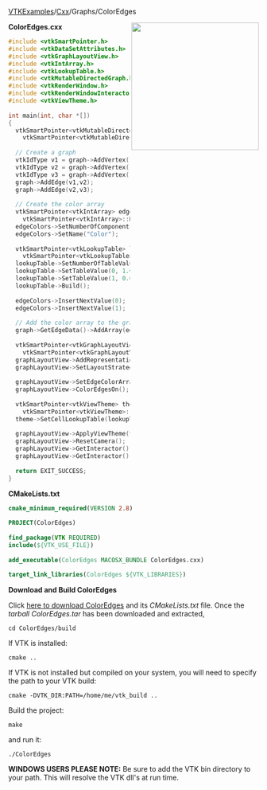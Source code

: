 [VTKExamples](/index/)/[Cxx](/Cxx)/Graphs/ColorEdges

<img align="right" src="https://github.com/lorensen/VTKExamples/blob/gh-pages/Testing/Baseline/Graphs/TestColorEdges.png?raw=true" width="256" />

**ColorEdges.cxx**
```c++
#include <vtkSmartPointer.h>
#include <vtkDataSetAttributes.h>
#include <vtkGraphLayoutView.h>
#include <vtkIntArray.h>
#include <vtkLookupTable.h>
#include <vtkMutableDirectedGraph.h>
#include <vtkRenderWindow.h>
#include <vtkRenderWindowInteractor.h>
#include <vtkViewTheme.h>
 
int main(int, char *[])
{
  vtkSmartPointer<vtkMutableDirectedGraph> graph = 
    vtkSmartPointer<vtkMutableDirectedGraph>::New();
 
  // Create a graph
  vtkIdType v1 = graph->AddVertex();
  vtkIdType v2 = graph->AddVertex();
  vtkIdType v3 = graph->AddVertex();
  graph->AddEdge(v1,v2);
  graph->AddEdge(v2,v3);
  
  // Create the color array
  vtkSmartPointer<vtkIntArray> edgeColors = 
    vtkSmartPointer<vtkIntArray>::New();
  edgeColors->SetNumberOfComponents(1);
  edgeColors->SetName("Color");
 
  vtkSmartPointer<vtkLookupTable> lookupTable = 
    vtkSmartPointer<vtkLookupTable>::New();
  lookupTable->SetNumberOfTableValues(2);
  lookupTable->SetTableValue(0, 1.0, 0.0, 0.0); // red
  lookupTable->SetTableValue(1, 0.0, 1.0, 0.0); // green
  lookupTable->Build();
 
  edgeColors->InsertNextValue(0);
  edgeColors->InsertNextValue(1);
     
  // Add the color array to the graph
  graph->GetEdgeData()->AddArray(edgeColors);
 
  vtkSmartPointer<vtkGraphLayoutView> graphLayoutView = 
    vtkSmartPointer<vtkGraphLayoutView>::New();
  graphLayoutView->AddRepresentationFromInput(graph);
  graphLayoutView->SetLayoutStrategyToTree();
 
  graphLayoutView->SetEdgeColorArrayName("Color");
  graphLayoutView->ColorEdgesOn();
 
  vtkSmartPointer<vtkViewTheme> theme = 
    vtkSmartPointer<vtkViewTheme>::New();
  theme->SetCellLookupTable(lookupTable);
 
  graphLayoutView->ApplyViewTheme(theme);
  graphLayoutView->ResetCamera();
  graphLayoutView->GetInteractor()->Initialize();
  graphLayoutView->GetInteractor()->Start();
 
  return EXIT_SUCCESS;
}
```
**CMakeLists.txt**
```cmake
cmake_minimum_required(VERSION 2.8)
 
PROJECT(ColorEdges)
 
find_package(VTK REQUIRED)
include(${VTK_USE_FILE})
 
add_executable(ColorEdges MACOSX_BUNDLE ColorEdges.cxx)
 
target_link_libraries(ColorEdges ${VTK_LIBRARIES})
```

**Download and Build ColorEdges**

Click [here to download ColorEdges](https://github.com/lorensen/VTKWikiExamplesTarballs/raw/master/ColorEdges.tar) and its *CMakeLists.txt* file.
Once the *tarball ColorEdges.tar* has been downloaded and extracted,
```
cd ColorEdges/build 
```
If VTK is installed:
```
cmake ..
```
If VTK is not installed but compiled on your system, you will need to specify the path to your VTK build:
```
cmake -DVTK_DIR:PATH=/home/me/vtk_build ..
```
Build the project:
```
make
```
and run it:
```
./ColorEdges
```
**WINDOWS USERS PLEASE NOTE:** Be sure to add the VTK bin directory to your path. This will resolve the VTK dll's at run time.

